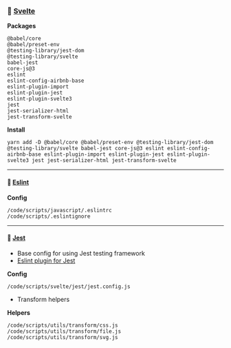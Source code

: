 ### &#128640; [Svelte](https://svelte.dev)

**Packages**

    @babel/core
    @babel/preset-env
    @testing-library/jest-dom
    @testing-library/svelte
    babel-jest
    core-js@3
    eslint
    eslint-config-airbnb-base
    eslint-plugin-import
    eslint-plugin-jest
    eslint-plugin-svelte3
    jest
    jest-serializer-html
    jest-transform-svelte

**Install**

    yarn add -D @babel/core @babel/preset-env @testing-library/jest-dom @testing-library/svelte babel-jest core-js@3 eslint eslint-config-airbnb-base eslint-plugin-import eslint-plugin-jest eslint-plugin-svelte3 jest jest-serializer-html jest-transform-svelte

---

#### &#128640; [Eslint](https://eslint.org/)

**Config**

    /code/scripts/javascript/.eslintrc
    /code/scripts/.eslintignore

---

#### &#128640; [Jest](https://jestjs.io/)

-   Base config for using Jest testing framework
-   [Eslint plugin for Jest](https://github.com/jest-community/eslint-plugin-jest)

**Config**

    /code/scripts/svelte/jest/jest.config.js

-   Transform helpers

**Helpers**

    /code/scripts/utils/transform/css.js
    /code/scripts/utils/transform/file.js
    /code/scripts/utils/transform/svg.js
